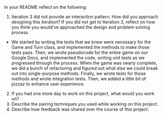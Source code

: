 In your README reflect on the following:

1. Iteration 3 did not provide an interaction pattern. How did you approach designing this iteration? If you did not get to Iteration 3, reflect on how you think you would’ve approached the design and problem solving process.
- We started by writing the tests that we knew were necessary for the Game and Turn class, and implemented the methods to make those tests pass. Then, we wrote pseudocode for the entire game on our Google Docs, and implemented the code, writing unit tests as we progressed through the process. When the game was nearly complete, we did a bunch of refactoring and figured out what else we could break out into single-purpose methods. Finally, we wrote tests for those methods and wrote integration tests. Then, we added a little bit of pizzaz to enhance user experience.

2. If you had one more day to work on this project, what would you work on?
3. Describe the pairing techniques you used while working on this project.
4. Describe how feedback was shared over the course of this project.
